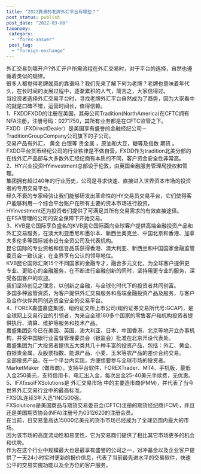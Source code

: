 ```yaml
---
title: "2022靠谱的老牌外汇平台有哪些？"
post_status: publish
post_date: "2022-03-08"
taxonomy:
 category: 
  - "forex-answer"
 post_tag: 
  - "foreign-exchange"
---
```


外汇交易到哪开户?外汇开户所需流程在外汇交易时，对于平台的选择，自然也遵循着类似的规律。  
很多人都觉得老牌就真的靠谱吗？我们先来了解下何为老牌？老牌也意味着年代久，在长时间的发展过程中，逐渐累积的人气，简言之，大家信得过。  
当投资者选择外汇交易平台时，寻找老牌外汇平台自然成为了趋势，因为大家看中的就是口碑不错，运营时间长，值得信赖。  
1、FXDDFXDD的注册在美国，其母公司Tradition(NorthAmerica)在CFTC拥有NFA注册，注册号码：0271750，其所有业务都是在CFTC监管之下。  
FXDD（FXDirectDealer）是美国享有盛誉的金融经纪公司－TraditionGroupCompany公司旗下的子公司。  
交易产品有外汇， 黄金 白银等 贵金属 ，原油和大豆，糖等及指数 期货 。  
FXDD平台货币经纪公司的行业铁律是不做自营，FXDD作为tradition北美分部的在线外汇产品部与大多数外汇经纪商有本质的不同，客户资金安全性非常高。  
2、HY兴业投资HYinvestment总部设于伦敦，由英国金融服务管理局授权和管理。  
集团拥有超过40年的行业历史，公司是寻求快速、直接进入世界资本市场的投资者的专用交易平台。  
经久不衰的专家经验让我们能够研发出革命性的HY交易员交易平台，它们使得客户能够利用一个综合平台账户在所有主要的资本市场进行投资。  
HYinvestment还为投资者们提供了可满足其所有交易需求的有效直接途径。  
在FSA管理的公司的安全保障下开始交易。  
3、KVB昆仑国际享负盛名的KVB昆仑国际面向全球客户提供高端金融投资产品和外汇交易服务，在澳大利亚悉尼和墨尔本、新西兰奥克兰、中国北京和香港、加拿大多伦多等国际城市设有全资公司及代表机构。  
昆仑国际的专业资格和信誉品质获得香港、澳大利亚、新西兰和中国国家金融监管委员会一致认定，在业界享有公认的领导地位。  
KVB昆仑国际汇聚15个不同国家的金融专才，融合多元文化，为全球客户提供更专业、更贴心的金融服务，在不断进行金融创新的同时，坚持用更专业的服务，深受各国客户的欢迎。  
我们坚持创见之理念，以创新之金融，与全球化时代下的投资者共同创富。  
多国多种监管资质，为客户提供外汇交易服务和高端金融投资产品及服务，与客户及合作伙伴共同创造资金安全的交易平台。  
4、FOREX嘉盛嘉盛集团，纽约证交所上市公司(纽约证券交易所代号:GCAP)，是全球网上交易行业的引领者，为来自全球180多个国家的零售客户和机构投资者提供执行、清算、维护等服务和技术产品。  
嘉盛集团迄今已在美国、英国、澳大利亚、日本、中国香港、北京等地开立办事机构，并受中国银行业监督管理委员会（银监会）批准在北京开设代表处。  
嘉盛集团为广大投资者提供五大类共几十种丰富的投资产品，包括：外汇、黄金、白银贵金属，及股票指数、能源产品、小麦、玉米等农产品的差价合约交易。  
全部投资产品，在一个平台内实现，方便想要参与全球市场的投资者。  
MarketMaker（做市商），支持平台软件，FOREXTrader、MT4、手机版，最低入金250美元，支持信用卡、电汇出入金，每次出金25-40美元手续费，无优惠。  
5、IFXfxsolFXSolutions是 外汇交易市场 中的主要造市商(PMM)，并代表了当今世界外汇交易行业中的最高标准。  
FXSOL连续3年入选“INC500强。  
FXSolutions是美国商品与期货交易委员会(CFTC)注册的期货经纪商(FCM)，并且还是美国期货协会(NFA)注册号为0312620的注册会员。  
在当前，日交易量高达15000亿美元的货币市场已经成为了全球范围内最大的市场。  
因为该市场的高度流动性和易变性，它为交易商们提供了相比其它市场更多的机会和优势。  
作为在这个行业中规模最大也是最享有盛誉的公司之一，对冲基金以及企业客户提供了一天24小时实时更新的报价信息，代表了当前最先进水平的交易软件，快速公平的交易实施功能以及全方位的客户服务。
